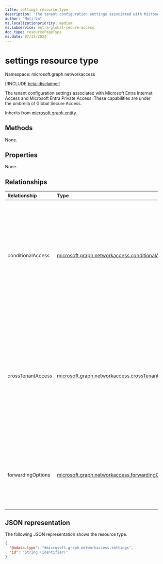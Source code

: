 ```yaml
---
title: settings resource type
description: "The tenant configuration settings associated with Microsoft Entra Internet Access and Microsoft Entra Private Access. These capabilities are under the umbrella of Global Secure Access."
author: "Moti-ba"
ms.localizationpriority: medium
ms.subservice: entra-global-secure-access
doc_type: resourcePageType
ms.date: 07/22/2024
---
```


# settings resource type

Namespace: microsoft.graph.networkaccess

[!INCLUDE [beta-disclaimer](../../includes/beta-disclaimer.md)]

The tenant configuration settings associated with Microsoft Entra Internet Access and Microsoft Entra Private Access. These capabilities are under the umbrella of Global Secure Access.

Inherits from [microsoft.graph.entity](../resources/entity.md).

## Methods

None.

## Properties
None.

## Relationships
|Relationship|Type|Description|
|:---|:---|:---|
|conditionalAccess|[microsoft.graph.networkaccess.conditionalAccessSettings](../resources/networkaccess-conditionalaccesssettings.md)| Defines whether conditional access settings are enabled for traffic profiles in Global Secure Access. Each tenant has only one conditional access settings object. |
|crossTenantAccess|[microsoft.graph.networkaccess.crossTenantAccessSettings](../resources/networkaccess-crosstenantaccesssettings.md)| Defines whether the tenant restrictions cross-tenant access settings are enabled for traffic profiles in Global Secure Access. Each tenant has only one cross-tenant access settings object.|
|forwardingOptions|[microsoft.graph.networkaccess.forwardingOptions](../resources/networkaccess-forwardingOptions.md)| Determines how Microsoft 365 traffic through Global Secure Access is forwarded to Azure Front Door.|

## JSON representation
The following JSON representation shows the resource type.
<!-- {
  "blockType": "resource",
  "keyProperty": "id",
  "@odata.type": "microsoft.graph.networkaccess.settings",
  "baseType": "microsoft.graph.entity",
  "openType": false
}
-->
``` json
{
  "@odata.type": "#microsoft.graph.networkaccess.settings",
  "id": "String (identifier)"
}
```

